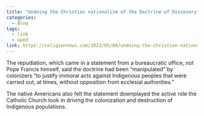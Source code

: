 ```yaml
---
title: "Undoing the Christian nationalism of the Doctrine of Discovery"
categories:
  - Blog
tags:
  - link
  - oped
link: https://religionnews.com/2023/05/08/undoing-the-christian-nationalism-of-the-doctrine-of-discovery/
---
```

The repudiation, which came in a statement from a bureaucratic office, not Pope Francis himself, said the doctrine had been “manipulated” by colonizers “to justify immoral acts against Indigenous peoples that were carried out, at times, without opposition from ecclesial authorities.”

The native Americans also felt the statement downplayed the active role the Catholic Church took in driving the colonization and destruction of Indigenous populations.